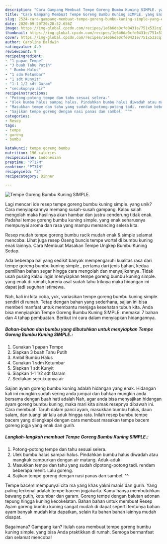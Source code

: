 ```yaml
---
description: "Cara Gampang Membuat Tempe Goreng Bumbu Kuning SIMPLE. yang Enak"
title: "Cara Gampang Membuat Tempe Goreng Bumbu Kuning SIMPLE. yang Enak"
slug: 2524-cara-gampang-membuat-tempe-goreng-bumbu-kuning-simple-yang-enak
date: 2020-09-20T20:28:52.656Z
image: https://img-global.cpcdn.com/recipes/1e6b6da0cfe0431e/751x532cq70/tempe-goreng-bumbu-kuning-simple-foto-resep-utama.jpg
thumbnail: https://img-global.cpcdn.com/recipes/1e6b6da0cfe0431e/751x532cq70/tempe-goreng-bumbu-kuning-simple-foto-resep-utama.jpg
cover: https://img-global.cpcdn.com/recipes/1e6b6da0cfe0431e/751x532cq70/tempe-goreng-bumbu-kuning-simple-foto-resep-utama.jpg
author: Caroline Baldwin
ratingvalue: 4.9
reviewcount: 9
recipeingredient:
- "1 papan Tempe"
- "3 buah Tahu Putih"
- " Bumbu Halus"
- "1 sdm Ketumbar"
- "1 sdt Kunyit"
- "1-1 1/2 sdt Garam"
- "secukupnya air"
recipeinstructions:
- "Potong-potong tempe dan tahu sesuai selera."
- "Ulek bumbu halus sampai halus. Pindahkan bumbu halus diwadah atau mangkuk campurkan dengan air matang. Aduk-aduk"
- "Masukkan tempe dan tahu yang sudah dipotong-potong tadi. rendam beberapa menit. Lalu goreng."
- "Sajikan tempe goreng dengan nasi panas dan sambel. ^^"
categories:
- Resep
tags:
- tempe
- goreng
- bumbu

katakunci: tempe goreng bumbu 
nutrition: 196 calories
recipecuisine: Indonesian
preptime: "PT17M"
cooktime: "PT31M"
recipeyield: "3"
recipecategory: Dinner

---
```



![Tempe Goreng Bumbu Kuning SIMPLE.](https://img-global.cpcdn.com/recipes/1e6b6da0cfe0431e/751x532cq70/tempe-goreng-bumbu-kuning-simple-foto-resep-utama.jpg)

Lagi mencari ide resep tempe goreng bumbu kuning simple. yang unik? Cara menyiapkannya memang susah-susah gampang. Kalau salah mengolah maka hasilnya akan hambar dan justru cenderung tidak enak. Padahal tempe goreng bumbu kuning simple. yang enak seharusnya mempunyai aroma dan rasa yang mampu memancing selera kita.

Resep mudah tempe goreng bumbu racik mudah enak &amp; simple selamat mencoba. Lihat juga resep Oseng buncis tempe wortel di bumbu kuning enak lainnya. Cara Membuat Masakan Tempe Ungkep Bumbu Kuning Sedap.

Ada beberapa hal yang sedikit banyak mempengaruhi kualitas rasa dari tempe goreng bumbu kuning simple., pertama dari jenis bahan, kedua pemilihan bahan segar hingga cara mengolah dan menyajikannya. Tidak usah pusing kalau ingin menyiapkan tempe goreng bumbu kuning simple. yang enak di rumah, karena asal sudah tahu triknya maka hidangan ini dapat jadi suguhan istimewa.


Nah, kali ini kita coba, yuk, variasikan tempe goreng bumbu kuning simple. sendiri di rumah. Tetap dengan bahan yang sederhana, sajian ini bisa memberi manfaat untuk membantu menjaga kesehatan tubuh kita. Anda bisa menyiapkan Tempe Goreng Bumbu Kuning SIMPLE. memakai 7 bahan dan 4 tahap pembuatan. Berikut ini cara dalam menyiapkan hidangannya.

<!--inarticleads1-->

##### Bahan-bahan dan bumbu yang dibutuhkan untuk menyiapkan Tempe Goreng Bumbu Kuning SIMPLE.:

1. Gunakan 1 papan Tempe
1. Siapkan 3 buah Tahu Putih
1. Ambil  Bumbu Halus
1. Gunakan 1 sdm Ketumbar
1. Siapkan 1 sdt Kunyit
1. Siapkan 1-1 1/2 sdt Garam
1. Sediakan secukupnya air


Sajian ayam goreng bumbu kuning adalah hidangan yang enak. Hidangan kali ini mungkin sudah sering anda jumpai dan bahkan mungkin anda bersama dengan buah hati adalah Nah, agar anda bisa menyajikan hidangan ayam goreng bumbu kuning, maka mari kita simak resepnya dibawah ini. Cara membuat: Taruh dalam panci ayam, masukkan bumbu halus, daun salam, dan tuangi air lalu aduk hingga rata. Inilah resep bumbu tempe bacem yang dilengkapi dengan cara membuat masakan tempe bacem goreng jogja yang enak dan gurih. 

<!--inarticleads2-->

##### Langkah-langkah membuat Tempe Goreng Bumbu Kuning SIMPLE.:

1. Potong-potong tempe dan tahu sesuai selera.
1. Ulek bumbu halus sampai halus. Pindahkan bumbu halus diwadah atau mangkuk campurkan dengan air matang. Aduk-aduk
1. Masukkan tempe dan tahu yang sudah dipotong-potong tadi. rendam beberapa menit. Lalu goreng.
1. Sajikan tempe goreng dengan nasi panas dan sambel. ^^


Tempe bacem mempunyai cita rsa yang khas yakni manis dan gurih. Yang paling terkenal adalah tempe bacem jogjakarta. Kamu hanya membutuhkan bawang putih, ketumbar dan garam. Goreng tempe dengan balutan adonan tepung hingga kuning kecokelatan. Bahan bahan untuk membuat Resep Ayam goreng bumbu kuning sangat mudah di dapat seperti tentunya bahan ayam banyak mudah kita dapatkan, selain itu bahan bahan lainhya mudah disapat. 

Bagaimana? Gampang kan? Itulah cara membuat tempe goreng bumbu kuning simple. yang bisa Anda praktikkan di rumah. Semoga bermanfaat dan selamat mencoba!

